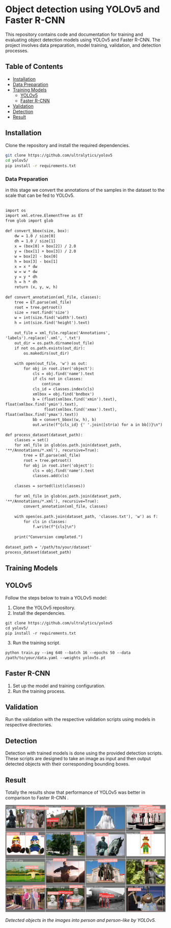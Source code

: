 # Object detection using YOLOv5 and Faster R-CNN

This repository contains code and documentation for training and evaluating object detection models using YOLOv5 and Faster R-CNN. The project involves data preparation, model training, validation, and detection processes.
## Table of Contents

- [Installation](#installation)
- [Data Preparation](#data-preparation)
- [Training Models](#training-models)
  - [YOLOv5](#yolov5)
  - [Faster R-CNN](#faster-r-cnn)
- [Validation](#validation)
- [Detection](#detection)
- [Result](#result)


## Installation

Clone the repository and install the required dependencies.

```bash
git clone https://github.com/ultralytics/yolov5
cd yolov5/
pip install -r requirements.txt

```

### Data Preparation

in this stage we convert the annotations of the samples in the dataset to the scale that can be fed to YOLOv5.

```paython

import os
import xml.etree.ElementTree as ET
from glob import glob

def convert_bbox(size, box):
    dw = 1.0 / size[0]
    dh = 1.0 / size[1]
    x = (box[0] + box[2]) / 2.0
    y = (box[1] + box[3]) / 2.0
    w = box[2] - box[0]
    h = box[3] - box[1]
    x = x * dw
    w = w * dw
    y = y * dh
    h = h * dh
    return (x, y, w, h)

def convert_annotation(xml_file, classes):
    tree = ET.parse(xml_file)
    root = tree.getroot()
    size = root.find('size')
    w = int(size.find('width').text)
    h = int(size.find('height').text)

    out_file = xml_file.replace('Annotations', 'labels').replace('.xml', '.txt')
    out_dir = os.path.dirname(out_file)
    if not os.path.exists(out_dir):
        os.makedirs(out_dir)

    with open(out_file, 'w') as out:
        for obj in root.iter('object'):
            cls = obj.find('name').text
            if cls not in classes:
                continue
            cls_id = classes.index(cls)
            xmlbox = obj.find('bndbox')
            b = (float(xmlbox.find('xmin').text), float(xmlbox.find('ymin').text),
                 float(xmlbox.find('xmax').text), float(xmlbox.find('ymax').text))
            bb = convert_bbox((w, h), b)
            out.write(f"{cls_id} {' '.join([str(a) for a in bb])}\n")

def process_dataset(dataset_path):
    classes = set()
    for xml_file in glob(os.path.join(dataset_path, '**/Annotations/*.xml'), recursive=True):
        tree = ET.parse(xml_file)
        root = tree.getroot()
        for obj in root.iter('object'):
            cls = obj.find('name').text
            classes.add(cls)

    classes = sorted(list(classes))

    for xml_file in glob(os.path.join(dataset_path, '**/Annotations/*.xml'), recursive=True):
        convert_annotation(xml_file, classes)

    with open(os.path.join(dataset_path, 'classes.txt'), 'w') as f:
        for cls in classes:
            f.write(f"{cls}\n")

    print("Conversion completed.")

dataset_path = '/path/to/your/dataset'
process_dataset(dataset_path)
```


## Training Models

## YOLOv5

Follow the steps below to train a YOLOv5 model:

1. Clone the YOLOv5 repository.
2. Install the dependencies.

```
git clone https://github.com/ultralytics/yolov5
cd yolov5/
pip install -r requirements.txt
```

3. Run the training script.

```
python train.py --img 640 --batch 16 --epochs 50 --data /path/to/your/data.yaml --weights yolov5s.pt
```

## Faster R-CNN

1. Set up the model and training configuration.
2. Run the training process.

## Validation

Run the validation with the respective validation scripts using models in respective directories.


## Detection

Detection with trained models is done using the provided detection scripts. These scripts are designed to take an image as input and then output detected objects with their corresponding bounding boxes.

## Result

Totally the results show that performance of YOLOv5 was better in comparison to Faster R-CNN .


<div align="center"> <img src="example-photo.jpg"> </div>

<p>
    <em>Detected objects in the images into person and person-like by YOLOv5.</em>
</p>

